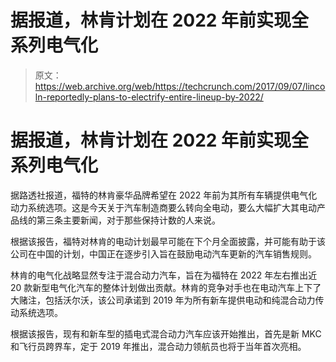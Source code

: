 # 据报道，林肯计划在 2022 年前实现全系列电气化

> 原文：<https://web.archive.org/web/https://techcrunch.com/2017/09/07/lincoln-reportedly-plans-to-electrify-entire-lineup-by-2022/>

# 据报道，林肯计划在 2022 年前实现全系列电气化

据路透社报道，福特的林肯豪华品牌希望在 2022 年前为其所有车辆提供电气化动力系统选项。这是今天关于汽车制造商要么转向全电动，要么大幅扩大其电动产品线的第三条主要新闻，对于那些保持计数的人来说。

根据该报告，福特对林肯的电动计划最早可能在下个月全面披露，并可能有助于该公司在中国的计划，中国正在逐步引入旨在鼓励电动汽车更新的汽车销售规则。

林肯的电气化战略显然专注于混合动力汽车，旨在为福特在 2022 年左右推出近 20 款新型电气化汽车的整体计划做出贡献。林肯的竞争对手也在电动汽车上下了大赌注，包括沃尔沃，该公司承诺到 2019 年为所有新车提供电动和纯混合动力传动系统选项。

根据该报告，现有和新车型的插电式混合动力汽车应该开始推出，首先是新 MKC 和飞行员跨界车，定于 2019 年推出，混合动力领航员也将于当年首次亮相。